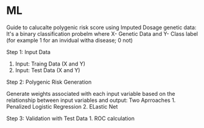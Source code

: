 # ML
Guide to calucalte polygenic risk score using Imputed Dosage genetic data: It's a binary classification probelm where X- Genetic Data and Y- Class label (for example 1 for an invidual witha disease; 0 not)

Step 1: Input Data

  1. Input: Traing Data (X and Y)
  2. Input: Test Data (X and Y)

Step 2: Polygenic Risk Generation

  Generate weights associated with each input variable based on the relationship between input variables and output:
  Two Aprroaches
    1. Penalized Logistic Regression
    2. ELastic Net

Step 3: Validation with Test Data
    1. ROC calculation
  
